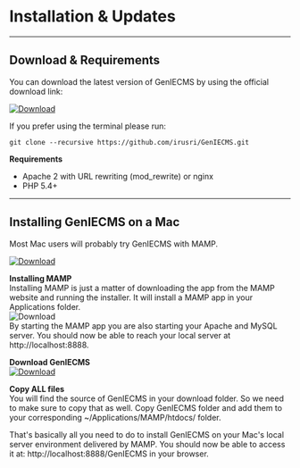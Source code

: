 Installation & Updates
=====================

------------------------
Download & Requirements
------------------------

You can download the latest version of GenIECMS by using the official download link:

[![Download](https://github.com/irusri/GenIECMS/blob/master/docs/download.png?raw=true "Download")](http://geniecms.org/latest/genie.zip)

If you prefer using the terminal please run:

```git clone --recursive https://github.com/irusri/GenIECMS.git```    

**Requirements**
* Apache 2 with URL rewriting (mod_rewrite) or nginx
* PHP 5.4+

------------------------
Installing GenIECMS on a Mac
------------------------
Most Mac users will probably try GenIECMS with MAMP.  

[![Download](https://github.com/irusri/GenIECMS/blob/master/docs/mamp.png?raw=true "Download")](http://www.mamp.info/en/downloads/)

**Installing MAMP**     
Installing MAMP is just a matter of downloading the app from the MAMP website and running the installer. It will install a MAMP app in your Applications folder.    
![Download](https://github.com/irusri/GenIECMS/blob/master/docs/mamp-02.png "Download")   
By starting the MAMP app you are also starting your Apache and MySQL server. You should now be able to reach your local server at http://localhost:8888.    

**Download GenIECMS**     
[![Download](https://github.com/irusri/GenIECMS/blob/master/docs/download.png?raw=true "Download")](http://geniecms.org/latest/genie.zip)   

**Copy ALL files**      
You will find the source of GenIECMS in your download folder. So we need to make sure to copy that as well. Copy GenIECMS folder and add them to your corresponding ~/Applications/MAMP/htdocs/ folder.

That's basically all you need to do to install GenIECMS on your Mac's local server environment delivered by MAMP. You should now be able to access it at: http://localhost:8888/GenIECMS in your browser.

